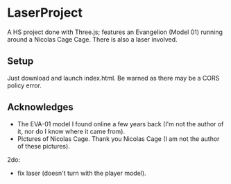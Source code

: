 # LaserProject
A HS project done with Three.js; features an Evangelion (Model 01) running around a Nicolas Cage Cage. There is also a laser involved.

## Setup
Just download and launch index.html. Be warned as there may be a CORS policy error.

## Acknowledges
- The EVA-01 model I found online a few years back (I'm not the author of it, nor do I know where it came from).
- Pictures of Nicolas Cage. Thank you Nicolas Cage (I am not the author of these pictures).

2do:
- fix laser (doesn't turn with the player model).

